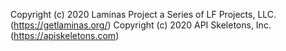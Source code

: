 Copyright (c) 2020 Laminas Project a Series of LF Projects, LLC. (https://getlaminas.org/)
Copyright (c) 2020 API Skeletons, Inc. (https://apiskeletons.com)
